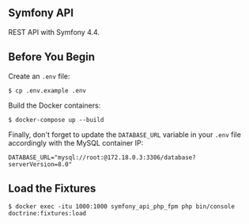 ## Symfony API

REST API with Symfony 4.4.

## Before You Begin

Create an `.env` file:

    $ cp .env.example .env

Build the Docker containers:

    $ docker-compose up --build

Finally, don't forget to update the `DATABASE_URL` variable in your `.env` file accordingly with the MySQL container IP:

```
DATABASE_URL="mysql://root:@172.18.0.3:3306/database?serverVersion=8.0"
```

## Load the Fixtures

    $ docker exec -itu 1000:1000 symfony_api_php_fpm php bin/console doctrine:fixtures:load
